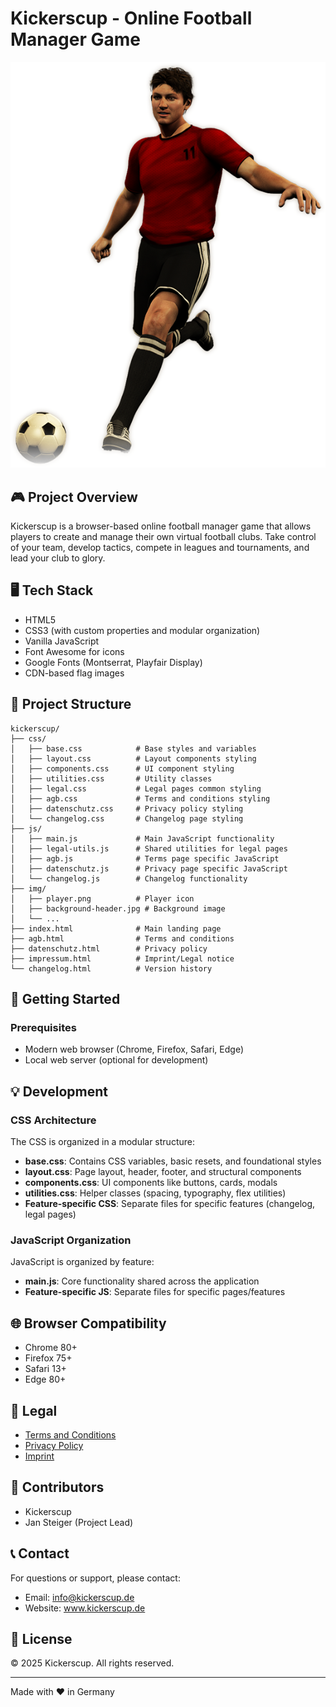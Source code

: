 # Kickerscup - Online Football Manager Game

![Kickerscup Logo](img/player.png)

## 🎮 Project Overview

Kickerscup is a browser-based online football manager game that allows players to create and manage their own virtual football clubs. Take control of your team, develop tactics, compete in leagues and tournaments, and lead your club to glory.

## 🖥️ Tech Stack

- HTML5
- CSS3 (with custom properties and modular organization)
- Vanilla JavaScript
- Font Awesome for icons
- Google Fonts (Montserrat, Playfair Display)
- CDN-based flag images

## 📁 Project Structure

```
kickerscup/
├── css/
│   ├── base.css            # Base styles and variables
│   ├── layout.css          # Layout components styling
│   ├── components.css      # UI component styling
│   ├── utilities.css       # Utility classes
│   ├── legal.css           # Legal pages common styling
│   ├── agb.css             # Terms and conditions styling
│   ├── datenschutz.css     # Privacy policy styling
│   └── changelog.css       # Changelog page styling
├── js/
│   ├── main.js             # Main JavaScript functionality
│   ├── legal-utils.js      # Shared utilities for legal pages
│   ├── agb.js              # Terms page specific JavaScript
│   ├── datenschutz.js      # Privacy page specific JavaScript
│   └── changelog.js        # Changelog functionality
├── img/
│   ├── player.png          # Player icon
│   ├── background-header.jpg # Background image
│   └── ...
├── index.html              # Main landing page
├── agb.html                # Terms and conditions
├── datenschutz.html        # Privacy policy
├── impressum.html          # Imprint/Legal notice
└── changelog.html          # Version history
```

## 🚀 Getting Started

### Prerequisites

- Modern web browser (Chrome, Firefox, Safari, Edge)
- Local web server (optional for development)


## 💡 Development

### CSS Architecture

The CSS is organized in a modular structure:

- **base.css**: Contains CSS variables, basic resets, and foundational styles
- **layout.css**: Page layout, header, footer, and structural components
- **components.css**: UI components like buttons, cards, modals
- **utilities.css**: Helper classes (spacing, typography, flex utilities)
- **Feature-specific CSS**: Separate files for specific features (changelog, legal pages)

### JavaScript Organization

JavaScript is organized by feature:

- **main.js**: Core functionality shared across the application
- **Feature-specific JS**: Separate files for specific pages/features

## 🌐 Browser Compatibility

- Chrome 80+
- Firefox 75+
- Safari 13+
- Edge 80+

## 📄 Legal

- [Terms and Conditions](agb.html)
- [Privacy Policy](datenschutz.html)
- [Imprint](impressum.html)

## 👥 Contributors

- Kickerscup
- Jan Steiger (Project Lead)

## 📞 Contact

For questions or support, please contact:
- Email: info@kickerscup.de
- Website: www.kickerscup.de

## 📝 License

© 2025 Kickerscup. All rights reserved.

---

Made with ❤️ in Germany
